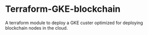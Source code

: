 # Terraform-GKE-blockchain

A terraform module to deploy a GKE custer optimized for deploying blockchain nodes in the cloud.
